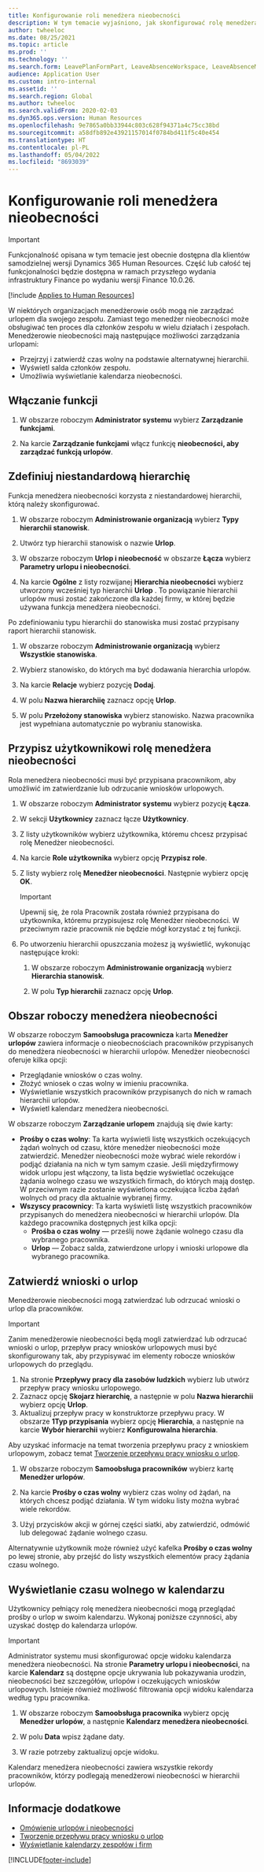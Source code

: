 ```yaml
---
title: Konfigurowanie roli menedżera nieobecności
description: W tym temacie wyjaśniono, jak skonfigurować rolę menedżera nieobecności do zarządzania urlopami pracowniczymi.
author: twheeloc
ms.date: 08/25/2021
ms.topic: article
ms.prod: ''
ms.technology: ''
ms.search.form: LeavePlanFormPart, LeaveAbsenceWorkspace, LeaveAbsenceManager
audience: Application User
ms.custom: intro-internal
ms.assetid: ''
ms.search.region: Global
ms.author: twheeloc
ms.search.validFrom: 2020-02-03
ms.dyn365.ops.version: Human Resources
ms.openlocfilehash: 9e7865a0bb33944c803c628f94371a4c75cc38bd
ms.sourcegitcommit: a58dfb892e43921157014f0784bd411f5c40e454
ms.translationtype: HT
ms.contentlocale: pl-PL
ms.lasthandoff: 05/04/2022
ms.locfileid: "8693039"
---
```

# <a name="configure-the-absence-manager-role"></a>Konfigurowanie roli menedżera nieobecności

>[!Important]
>Funkcjonalność opisana w tym temacie jest obecnie dostępna dla klientów samodzielnej wersji Dynamics 365 Human Resources. Część lub całość tej funkcjonalności będzie dostępna w ramach przyszłego wydania infrastruktury Finance po wydaniu wersji Finance 10.0.26.

[!include [Applies to Human Resources](../includes/applies-to-hr.md)]

W niektórych organizacjach menedżerowie osób mogą nie zarządzać urlopem dla swojego zespołu. Zamiast tego menedżer nieobecności może obsługiwać ten proces dla członków zespołu w wielu działach i zespołach. Menedżerowie nieobecności mają następujące możliwości zarządzania urlopami:

- Przejrzyj i zatwierdź czas wolny na podstawie alternatywnej hierarchii.
- Wyświetl salda członków zespołu.
- Umożliwia wyświetlanie kalendarza nieobecności.

## <a name="turn-on-the-feature"></a>Włączanie funkcji

1. W obszarze roboczym **Administrator systemu** wybierz **Zarządzanie funkcjami**.

2. Na karcie **Zarządzanie funkcjami** włącz funkcję **nieobecności, aby zarządzać funkcją urlopów**.

## <a name="define-a-custom-hierarchy"></a>Zdefiniuj niestandardową hierarchię

Funkcja menedżera nieobecności korzysta z niestandardowej hierarchii, którą należy skonfigurować.

1. W obszarze roboczym **Administrowanie organizacją** wybierz **Typy hierarchii stanowisk**.

2. Utwórz typ hierarchii stanowisk o nazwie **Urlop**.

3. W obszarze roboczym **Urlop i nieobecność** w obszarze **Łącza** wybierz **Parametry urlopu i nieobecności**.

4. Na karcie **Ogólne** z listy rozwijanej **Hierarchia nieobecności** wybierz utworzony wcześniej typ hierarchii **Urlop** . To powiązanie hierarchii urlopów musi zostać zakończone dla każdej firmy, w której będzie używana funkcja menedżera nieobecności.

Po zdefiniowaniu typu hierarchii do stanowiska musi zostać przypisany raport hierarchii stanowisk.

1. W obszarze roboczym **Administrowanie organizacją** wybierz **Wszystkie stanowiska**.

2. Wybierz stanowisko, do których ma być dodawania hierarchia urlopów.

3. Na karcie **Relacje** wybierz pozycję **Dodaj**.

4. W polu **Nazwa hierarchiię** zaznacz opcję **Urlop**.

5. W polu **Przełożony stanowiska** wybierz stanowisko. Nazwa pracownika jest wypełniana automatycznie po wybraniu stanowiska.

## <a name="assign-the-absence-manager-role-to-a-user"></a>Przypisz użytkownikowi rolę menedżera nieobecności

Rola menedżera nieobecności musi być przypisana pracownikom, aby umożliwić im zatwierdzanie lub odrzucanie wniosków urlopowych.

1. W obszarze roboczym **Administrator systemu** wybierz pozycję **Łącza**.

2. W sekcji **Użytkownicy** zaznacz łącze **Użytkownicy**.

3. Z listy użytkowników wybierz użytkownika, któremu chcesz przypisać rolę Menedżer nieobecności.

4. Na karcie **Role użytkownika** wybierz opcję **Przypisz role**.

5. Z listy wybierz rolę **Menedżer nieobecności**. Następnie wybierz opcję **OK**.

    > [!IMPORTANT]
    > Upewnij się, że rola Pracownik została również przypisana do użytkownika, któremu przypisujesz rolę Menedżer nieobecności. W przeciwnym razie pracownik nie będzie mógł korzystać z tej funkcji.

6. Po utworzeniu hierarchii opuszczania możesz ją wyświetlić, wykonując następujące kroki:

    1. W obszarze roboczym **Administrowanie organizacją** wybierz **Hierarchia stanowisk**.
    
    2. W polu **Typ hierarchii** zaznacz opcję **Urlop**.

## <a name="absence-manager-workspace"></a>Obszar roboczy menedżera nieobecności

W obszarze roboczym **Samoobsługa pracownicza** karta **Menedżer urlopów** zawiera informacje o nieobecnościach pracowników przypisanych do menedżera nieobecności w hierarchii urlopów. Menedżer nieobecności oferuje kilka opcji: 
 - Przeglądanie wniosków o czas wolny.</br>
 - Złożyć wniosek o czas wolny w imieniu pracownika.</br>
 - Wyświetlanie wszystkich pracowników przypisanych do nich w ramach hierarchii urlopów.</br>
 - Wyświetl kalendarz menedżera nieobecności.</br>

W obszarze roboczym **Zarządzanie urlopem** znajdują się dwie karty:
 - **Prośby o czas wolny**: Ta karta wyświetli listę wszystkich oczekujących żądań wolnych od czasu, które menedżer nieobecności może zatwierdzić. Menedżer nieobecności może wybrać wiele rekordów i podjąć działania na nich w tym samym czasie. Jeśli międzyfirmowy widok urlopu jest włączony, ta lista będzie wyświetlać oczekujące żądania wolnego czasu we wszystkich firmach, do których mają dostęp. W przeciwnym razie zostanie wyświetlona oczekująca liczba żądań wolnych od pracy dla aktualnie wybranej firmy. </br>
 - **Wszyscy pracownicy**: Ta karta wyświetli listę wszystkich pracowników przypisanych do menedżera nieobecności w hierarchii urlopów. Dla każdego pracownika dostępnych jest kilka opcji:
    - **Prośba o czas wolny** — prześlij nowe żądanie wolnego czasu dla wybranego pracownika.</br>
    - **Urlop** — Zobacz salda, zatwierdzone urlopy i wnioski urlopowe dla wybranego pracownika.</br>

## <a name="approve-time-off-requests"></a>Zatwierdź wnioski o urlop

Menedżerowie nieobecności mogą zatwierdzać lub odrzucać wnioski o urlop dla pracowników. 

> [!IMPORTANT]
> Zanim menedżerowie nieobecności będą mogli zatwierdzać lub odrzucać wnioski o urlop, przepływ pracy wniosków urlopowych musi być skonfigurowany tak, aby przypisywać im elementy robocze wniosków urlopowych do przeglądu.
>
> 1. Na stronie **Przepływy pracy dla zasobów ludzkich** wybierz lub utwórz przepływ pracy wniosku urlopowego.
> 2. Zaznacz opcję **Skojarz hierarchię**, a następnie w polu **Nazwa hierarchii** wybierz opcję **Urlop**.
> 3. Aktualizuj przepływ pracy w konstruktorze przepływu pracy. W obszarze **1Typ przypisania** wybierz opcję **Hierarchia**, a następnie na karcie **Wybór hierarchii** wybierz **Konfigurowalna hierarchia**.
>
> Aby uzyskać informacje na temat tworzenia przepływu pracy z wnioskiem urlopowym, zobacz temat [Tworzenie przepływu pracy wniosku o urlop](hr-leave-and-absence-workflow.md).

1. W obszarze roboczym **Samoobsługa pracowników** wybierz kartę **Menedżer urlopów**.

2. Na karcie **Prośby o czas wolny** wybierz czas wolny od żądań, na których chcesz podjąć działania. W tym widoku listy można wybrać wiele rekordów.

3. Użyj przycisków akcji w górnej części siatki, aby zatwierdzić, odmówić lub delegować żądanie wolnego czasu. 

Alternatywnie użytkownik może również użyć kafelka **Prośby o czas wolny** po lewej stronie, aby przejść do listy wszystkich elementów pracy żądania czasu wolnego. 

## <a name="view-time-off-in-the-calendar"></a>Wyświetlanie czasu wolnego w kalendarzu

Użytkownicy pełniący rolę menedżera nieobecności mogą przeglądać prośby o urlop w swoim kalendarzu. Wykonaj poniższe czynności, aby uzyskać dostęp do kalendarza urlopów.

> [!IMPORTANT]
> Administrator systemu musi skonfigurować opcje widoku kalendarza menedżera nieobecności. Na stronie **Parametry urlopu i nieobecności**, na karcie **Kalendarz** są dostępne opcje ukrywania lub pokazywania urodzin, nieobecności bez szczegółów, urlopów i oczekujących wniosków urlopowych. Istnieje również możliwość filtrowania opcji widoku kalendarza według typu pracownika.

1. W obszarze roboczym **Samoobsługa pracownika** wybierz opcję **Menedżer urlopów**, a następnie **Kalendarz menedżera nieobecności**.

2. W polu **Data** wpisz żądane daty.

3. W razie potrzeby zaktualizuj opcje widoku.

Kalendarz menedżera nieobecności zawiera wszystkie rekordy pracowników, którzy podlegają menedżerowi nieobecności w hierarchii urlopów.

## <a name="see-also"></a>Informacje dodatkowe

- [Omówienie urlopów i nieobecności](hr-leave-and-absence-overview.md)
- [Tworzenie przepływu pracy wniosku o urlop](hr-leave-and-absence-workflow.md)
- [Wyświetlanie kalendarzy zespołów i firm](hr-employee-self-service-calendar.md)

[!INCLUDE[footer-include](../includes/footer-banner.md)]
